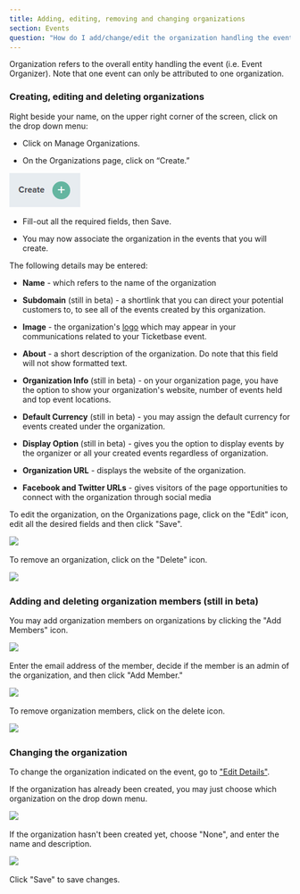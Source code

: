 ```yaml
---
title: Adding, editing, removing and changing organizations
section: Events
question: "How do I add/change/edit the organization handling the event?"
---
```


Organization refers to the overall entity handling the event (i.e. Event Organizer). Note that one event can only be attributed to one organization. 



### Creating, editing and deleting organizations

Right beside your name, on the upper right corner of the screen, click on the drop down menu:

   * Click on Manage Organizations.

   * On the Organizations page, click on “Create.”<br>

  ![](images/organization-create-button.png)

   * Fill-out all the required fields, then Save.

   * You may now associate the organization in the events that you will create.


The following details may be entered:

   * **Name** - which refers to the name of the organization
   
   * **Subdomain** (still in beta) - a shortlink that you can direct your potential customers to, to see all of the events created by this organization.
   
   * **Image** - the organization's [logo] which may appear in your communications related to your Ticketbase event.
   
   * **About** - a short description of the organization. Do note that this field will not show formatted text.
   
   * **Organization Info** (still in beta) - on your organization page, you have the option to show your organization's website, number of events held and top event locations.
   
   * **Default Currency** (still in beta) - you may assign the default currency for events created under the organization.
   
   * **Display Option** (still in beta) - gives you the option to display events by the organizer or all your created events regardless of organization.
   
   * **Organization URL** - displays the website of the organization.
   
   * **Facebook and Twitter URLs** - gives visitors of the page opportunities to connect with the organization through social media
   

To edit the organization, on the Organizations page, click on the "Edit" icon, edit all the desired fields and then click "Save".

![](http://i.imgur.com/o0RJO16.png)


To remove an organization, click on the "Delete" icon.

![](http://i.imgur.com/QxoMINz.png)



### Adding and deleting organization members (still in beta)

You may add organization members on organizations by clicking the "Add Members" icon.

![](http://i.imgur.com/Ye3Povg.png)

Enter the email address of the member, decide if the member is an admin of the organization, and then click "Add Member."

![](http://i.imgur.com/pqjJsvA.png)

To remove organization members, click on the delete icon.

![](http://i.imgur.com/QxoMINz.png)



### Changing the organization

To change the organization indicated on the event, go to ["Edit Details"].

If the organization has already been created, you may just choose which organization on the drop down menu.

![](http://i.imgur.com/0bCVULq.png)

If the organization hasn't been created yet, choose "None", and enter the name and description.

![](http://i.imgur.com/0g8XnBX.png)

Click "Save" to save changes.


[logo]:event-logo.html
["Edit Details"]:editing-event-details.html

